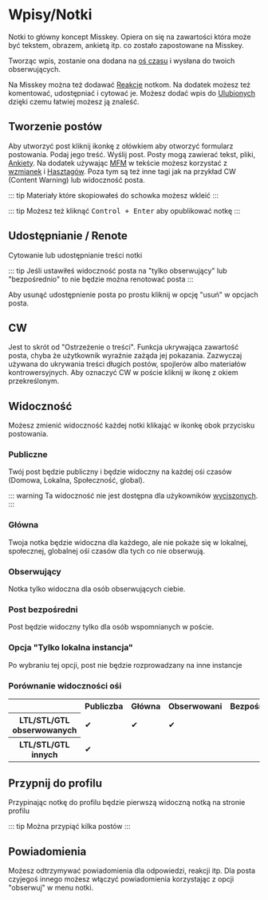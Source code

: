 # Wpisy/Notki

Notki to główny koncept Misskey. Opiera on się na zawartości która może być tekstem, obrazem, ankietą itp. co zostało zapostowane na Misskey.

Tworząc wpis, zostanie ona dodana na [oś czasu](./timeline) i wysłana do twoich obserwujących.

Na Misskey można też dodawać [Reakcje](./reaction) notkom. Na dodatek możesz też komentować, udostępniać i cytować je.
Możesz dodać wpis do [Ulubionych](./favorite) dzięki czemu łatwiej możesz ją znaleść.

## Tworzenie postów

Aby utworzyć post kliknij ikonkę z ołówkiem aby otworzyć formularz postowania. Podaj jego treść. Wyślij post. Posty mogą zawierać tekst, pliki, [Ankiety](./poll). Na dodatek używając [MFM](./mfm) w tekście możesz korzystać z [wzmianek](./mention) i [Hasztagów](./hashtag). Poza tym są też inne tagi jak na przykład CW (Content Warning) lub widoczność posta.

::: tip
Materiały które skopiowałeś do schowka możesz wkleić
:::

::: tip
Możesz też kliknąć <kbd class="key">Control + Enter</kbd> aby opublikować notkę
:::

## Udostępnianie / Renote

Cytowanie lub udostępnianie treści notki

::: tip
Jeśli ustawiłeś widoczność posta na "tylko obserwujący" lub "bezpośrednio" to nie będzie można renotować posta
:::

Aby usunąć udostępnienie posta po prostu kliknij w opcję "usuń" w opcjach posta.

## CW

Jest to skrót od "Ostrzeżenie o treści". Funkcja ukrywająca zawartość posta, chyba że użytkownik wyraźnie zażąda jej pokazania. Zazwyczaj używana do ukrywania treści długich postów, spojlerów albo materiałów kontrowersyjnych. Aby oznaczyć CW w poście kliknij w ikonę z okiem przekreślonym.

## Widoczność

Możesz zmienić widoczność każdej notki klikająć w ikonkę obok przycisku postowania.

### Publiczne

Twój post będzie publiczny i będzie widoczny na każdej ośi czasów (Domowa, Lokalna, Społeczność, global).

::: warning
Ta widoczność nie jest dostępna dla użykowników <a href="./silence">wyciszonych</a>.
:::

### Główna

Twoja notka będzie widoczna dla każdego, ale nie pokaże się w lokalnej, społecznej, globalnej ośi czasów dla tych co nie obserwują.

### Obserwujący

Notka tylko widoczna dla osób obserwujących ciebie.

### Post bezpośredni

Post będzie widoczny tylko dla osób wspomnianych w poście.

### Opcja "Tylko lokalna instancja"

Po wybraniu tej opcji, post nie będzie rozprowadzany na inne instancje

### Porównanie widoczności ośi

<table>
    <tr><th></th><th>Publiczba</th><th>Główna</th><th>Obserwowani</th><th>Bezpośrednio</th></tr>
    <tr><th>LTL/STL/GTL obserwowanych</th><td>✔</td><td>✔</td><td>✔</td><td></td></tr>
    <tr><th>LTL/STL/GTL innych</th><td>✔</td><td></td><td></td><td></td></tr>
</table>

## Przypnij do profilu

Przypinając notkę do profilu będzie pierwszą widoczną notką na stronie profilu

::: tip
Można przypiąć kilka postów
:::

## Powiadomienia

Możesz odtrzymywać powiadomienia dla odpowiedzi, reakcji itp. Dla posta czyjegoś innego możesz włączyć powiadomienia korzystając z opcji "obserwuj" w menu notki.
